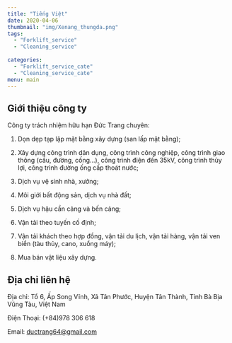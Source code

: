 ```yaml
---
title: "Tiếng Việt"
date: 2020-04-06
thumbnail: "img/Xenang_thungda.png"
tags:
  - "Forklift_service"
  - "Cleaning_service"
 
categories:
  - "Forklift_service_cate"
  - "Cleaning_service_cate"
menu: main
---
```


## Giới thiệu công ty
Công ty trách nhiệm hữu hạn Đức Trang chuyên:

1. Dọn dẹp tạp lập mặt bằng xây dựng (san lấp mặt bằng); 

2. Xây dựng công trình dân dụng, công trình công nghiệp, công trình giao thông (cầu, đường, cống...), công trình điện đến 35kV, công trình thủy lợi, công trình đường ống cấp thoát nước;

3. Dịch vụ vệ sinh nhà, xưởng;

4. Môi giới bất động sản, dịch vụ nhà đất;

5. Dịch vụ hậu cần cảng và bến cảng;

6. Vận tải theo tuyến cố định;

7. Vận tải khách theo hợp đồng, vận tải du lịch, vận tải hàng, vận tải ven biển (tàu thủy, cano, xuồng máy);

8. Mua bán vật liệu xây dựng.

## Địa chỉ liên hệ
Địa chỉ: Tổ 6, Ấp Song Vĩnh, Xã Tân Phước, Huyện Tân Thành, Tỉnh Bà Bịa Vũng Tàu, Việt Nam

Điện Thoại: (+84)978 306 618

Email: ductrang64@gmail.com



